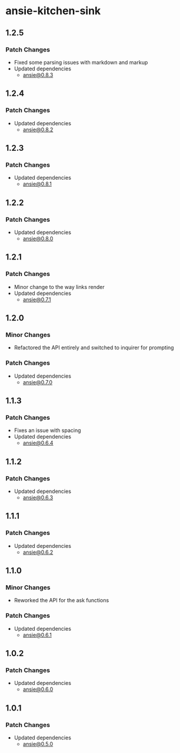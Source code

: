 # ansie-kitchen-sink

## 1.2.5

### Patch Changes

- Fixed some parsing issues with markdown and markup
- Updated dependencies
  - ansie@0.8.3

## 1.2.4

### Patch Changes

- Updated dependencies
  - ansie@0.8.2

## 1.2.3

### Patch Changes

- Updated dependencies
  - ansie@0.8.1

## 1.2.2

### Patch Changes

- Updated dependencies
  - ansie@0.8.0

## 1.2.1

### Patch Changes

- Minor change to the way links render
- Updated dependencies
  - ansie@0.7.1

## 1.2.0

### Minor Changes

- Refactored the API entirely and switched to inquirer for prompting

### Patch Changes

- Updated dependencies
  - ansie@0.7.0

## 1.1.3

### Patch Changes

- Fixes an issue with spacing
- Updated dependencies
  - ansie@0.6.4

## 1.1.2

### Patch Changes

- Updated dependencies
  - ansie@0.6.3

## 1.1.1

### Patch Changes

- Updated dependencies
  - ansie@0.6.2

## 1.1.0

### Minor Changes

- Reworked the API for the ask functions

### Patch Changes

- Updated dependencies
  - ansie@0.6.1

## 1.0.2

### Patch Changes

- Updated dependencies
  - ansie@0.6.0

## 1.0.1

### Patch Changes

- Updated dependencies
  - ansie@0.5.0
